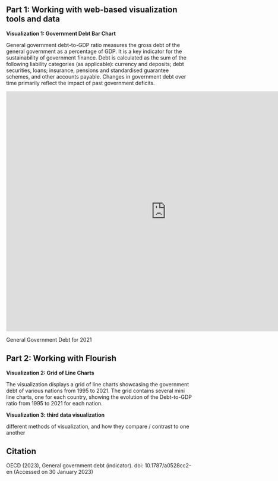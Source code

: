 ## Part 1: Working with web-based visualization tools and data

**Visualization 1: Government Debt Bar Chart**

General government debt-to-GDP ratio measures the gross debt of the general government as a percentage of GDP. It is a key indicator for the sustainability of government finance. Debt is calculated as the sum of the following liability categories (as applicable): currency and deposits; debt securities, loans; insurance, pensions and standardised guarantee schemes, and other accounts payable. Changes in government debt over time primarily reflect the impact of past government deficits.

<iframe src="https://data.oecd.org/chart/6Y4B" width="860" height="645" style="border: 0" mozallowfullscreen="true" webkitallowfullscreen="true" allowfullscreen="true"><a href="https://data.oecd.org/chart/6Y4B" target="_blank">OECD Chart: General government debt, Total, % of GDP, Annual, 2021</a></iframe>

General Government Debt for 2021

## Part 2: Working with Flourish

**Visualization 2: Grid of Line Charts**

The visualization displays a grid of line charts showcasing the government debt of various nations from 1995 to 2021. The grid contains several mini line charts, one for each country, showing the evolution of the Debt-to-GDP ratio from 1995 to 2021 for each nation.

<div class="flourish-embed flourish-chart" data-src="visualisation/12596956"><script src="https://public.flourish.studio/resources/embed.js"></script></div>


**Visualization 3: third data visualization**

different methods of visualization, and how they compare / contrast to one another

## Citation
OECD (2023), General government debt (indicator). doi: 10.1787/a0528cc2-en (Accessed on 30 January 2023)
